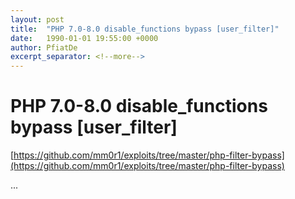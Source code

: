 ```yaml
---
layout: post
title:  "PHP 7.0-8.0 disable_functions bypass [user_filter]"
date:   1990-01-01 19:55:00 +0000
author: PfiatDe
excerpt_separator: <!--more-->
---
```


# PHP 7.0-8.0 disable_functions bypass [user_filter]
[https://github.com/mm0r1/exploits/tree/master/php-filter-bypass](https://github.com/mm0r1/exploits/tree/master/php-filter-bypass)

...
<!--more-->
